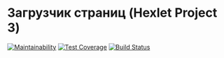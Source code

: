 # Загрузчик страниц (Hexlet Project 3)

[![Maintainability](https://api.codeclimate.com/v1/badges/f3f0d04da86250976590/maintainability)](https://codeclimate.com/github/Snokke/project-lvl3-s358/maintainability)
[![Test Coverage](https://api.codeclimate.com/v1/badges/f3f0d04da86250976590/test_coverage)](https://codeclimate.com/github/Snokke/project-lvl3-s358/test_coverage)
[![Build Status](https://travis-ci.org/Snokke/project-lvl3-s358.svg?branch=master)](https://travis-ci.org/Snokke/project-lvl3-s358)